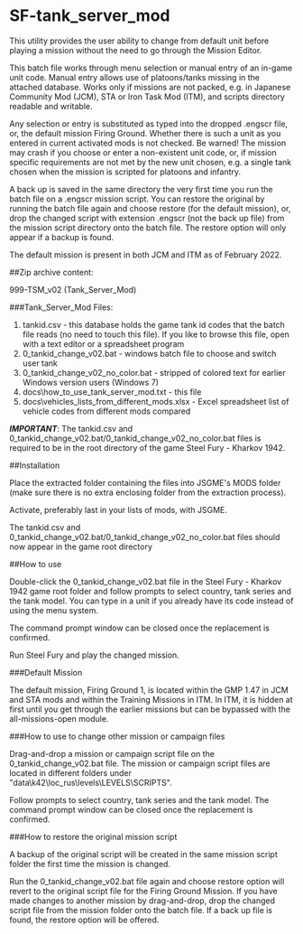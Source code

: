 # SF-tank_server_mod

This utility provides the user ability to change from default unit before playing a mission without the need to go through the Mission Editor.

This batch file works through menu selection or manual entry of an in-game unit code. Manual entry allows use of platoons/tanks missing in the attached database. Works only if missions are not packed, e.g. in Japanese Community Mod (JCM), STA or Iron Task Mod (ITM), and scripts directory readable and writable.

Any selection or entry is substituted as typed into the dropped .engscr file, or, the default mission Firing Ground. Whether there is such a unit as you entered in current activated mods is not checked. Be warned! The mission may crash if you choose or enter a non-existent unit code, or, if mission specific requirements are not met by the new unit chosen, e.g. a single tank chosen when the mission is scripted for platoons and infantry.

A back up is saved in the same directory the very first time you run the batch file on a .engscr mission script. You can restore the original by running the batch file again and choose restore (for the default mission), or, drop the changed script with extension .engscr (not the back up file) from the mission script directory onto the batch file. The restore option will only appear if a backup is found.

The default mission is present in both JCM and ITM as of February 2022.

##Zip archive content:

999-TSM_v02 (Tank_Server_Mod)

###Tank_Server_Mod Files:

1. tankid.csv - this database holds the game tank id codes that the batch file reads (no need to touch this file). If you like to browse this file, open with a text editor or a spreadsheet program
2. 0_tankid_change_v02.bat - windows batch file to choose and switch user tank
3. 0_tankid_change_v02_no_color.bat - stripped of colored text for earlier Windows version users (Windows 7)
4. docs\how_to_use_tank_server_mod.txt - this file
5. docs\vehicles_lists_from_different_mods.xlsx - Excel spreadsheet list of vehicle codes from different mods compared

***IMPORTANT***: The tankid.csv and 0_tankid_change_v02.bat/0_tankid_change_v02_no_color.bat files is required to be in the root directory of the game Steel Fury - Kharkov 1942.

##Installation

Place the extracted folder containing the files into JSGME's MODS folder (make sure there is no extra enclosing folder from the extraction process).

Activate, preferably last in your lists of mods, with JSGME.

The tankid.csv and 0_tankid_change_v02.bat/0_tankid_change_v02_no_color.bat files should now appear in the game root directory

##How to use

Double-click the 0_tankid_change_v02.bat file in the Steel Fury - Kharkov 1942 game root folder and follow prompts to select country, tank series and the tank model. You can type in a unit if you already have its code instead of using the menu system.

The command prompt window can be closed once the replacement is confirmed.

Run Steel Fury and play the changed mission.

###Default Mission

The default mission, Firing Ground 1, is located within the GMP 1.47 in JCM and STA mods and within the Training Missions in ITM. In ITM, it is hidden at first until you get through the earlier missions but can be bypassed with the all-missions-open module.

###How to use to change other mission or campaign files

Drag-and-drop a mission or campaign script file on the 0_tankid_change_v02.bat file. The mission or campaign script files are located in different folders under "data\k42\loc_rus\levels\LEVELS\SCRIPTS\".

Follow prompts to select country, tank series and the tank model. The command prompt window can be closed once the replacement is confirmed.

###How to restore the original mission script

A backup of the original script will be created in the same mission script folder the first time the mission is changed.

Run the 0_tankid_change_v02.bat file again and choose restore option will revert to the original script file for the Firing Ground Mission. If you have made changes to another mission by drag-and-drop, drop the changed script file from the mission folder onto the batch file. If a back up file is found, the restore option will be offered.

